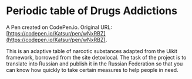 # Periodic table of Drugs Addictions

A Pen created on CodePen.io. Original URL: [https://codepen.io/Katsur/pen/wNxRBZ](https://codepen.io/Katsur/pen/wNxRBZ).

This is an adaptive table of narcotic substances adapted from the Uikit framework, borrowed from the site detoxlocal. The task of the project is to translate into Russian and publish it in the Russian Federation so that you can know how quickly to take certain measures to help people in need.
